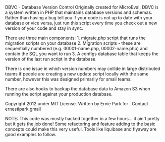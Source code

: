DBVC - Database Version Control
Originally created for MicroEval, DBVC is a system written in PHP that maintains database versions and schemas. Rather than having a bug tell you if your code is not up to date with your database or vice versa, just run this script every time you check out a new version of your code and stay in sync.

There are three main components: 1. migrate.php script that runs the migration scripts on your database 2. Migration scripts - these are sequentially numbered (e.g. 00001-name.php, 00002-name.php) and contain the SQL you want to run 3. A configs database table that keeps the version of the last run script in the database.

There is one issue in which version numbers may collide in large distributed teams if people are creating a new update script locally with the same number, however this was designed primarily for small teams.

There are also hooks to backup the database data to Amazon S3 when running the script against your production database.

Copyright 2012 under MIT License. Written by Ernie Park for . Contact ernestipark gmail

NOTE: This code was mostly hacked together in a few hours... it ain't pretty but it gets the job done! Some refactoring and feature adding to the basic concepts could make this very useful. Tools like liquibase and flyaway are good examples to follow. 
